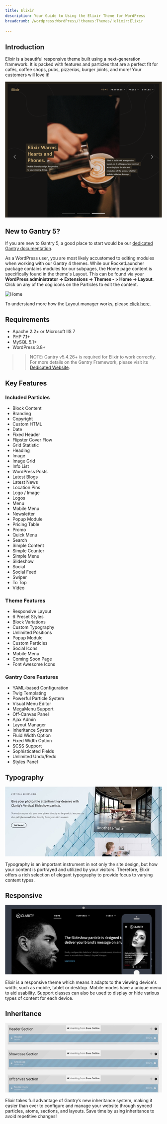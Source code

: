 ```yaml
---
title: Elixir
description: Your Guide to Using the Elixir Theme for WordPress
breadcrumb: /wordpress:WordPress/!themes:Themes/!elixir:Elixir

---
```


Introduction
-----

Elixir is a beautiful responsive theme built using a next-generation framework. It is packed with features and particles that are a perfect fit for cafés, coffee shops, pubs, pizzerias, burger joints, and more! Your customers will love it!

![](assets/elixir.png)

New to Gantry 5?
-----
If you are new to Gantry 5, a good place to start would be our [dedicated Gantry documentation](http://docs.gantry.org).

As a WordPress user, you are most likely accustomed to editing modules when working with our Gantry 4 themes. While our RocketLauncher package contains modules for our subpages, the Home page content is specifically found in the theme's Layout. This can be found via your **WordPress administrator -> Extensions -> Themes - > Home -> Layout**. Click on any of the cog icons on the Particles to edit the content.

![Home](home.jpg)

To understand more how the Layout manager works, please [click here](http://docs.gantry.org/gantry5/configure/layout-manager).

Requirements
-----

* Apache 2.2+ or Microsoft IIS 7
* PHP 7.1+ 
* MySQL 5.1+
* WordPress 3.8+

>> NOTE: Gantry v5.4.26+ is required for Elixir to work correctly. For more details on the Gantry Framework, please visit its [Dedicated Website](http://gantry.org).

Key Features
-----

### Included Particles

* Block Content
* Branding
* Copyright
* Custom HTML
* Date
* Fixed Header
* Flipster Cover Flow
* Grid Statistic
* Heading
* Image
* Image Grid
* Info List
* WordPress Posts
* Latest Blogs
* Latest News
* Location Pins
* Logo / Image
* Logos
* Menu
* Mobile Menu
* Newsletter
* Popup Module
* Pricing Table
* Promo
* Quick Menu
* Search
* Simple Content
* Simple Counter
* Simple Menu
* Slideshow
* Social
* Social Feed
* Swiper
* To Top
* Video	

### Theme Features

* Responsive Layout
* 6 Preset Styles
* Block Variations
* Custom Typography
* Unlimited Positions
* Popup Module
* Custom Particles
* Social Icons
* Mobile Menu
* Coming Soon Page
* Font Awesome Icons	

### Gantry Core Features

* YAML-based Configuration
* Twig Templating
* Powerful Particle System
* Visual Menu Editor
* MegaMenu Support
* Off-Canvas Panel
* Ajax Admin
* Layout Manager
* Inheritance System
* Fluid Width Option
* Fixed Width Option
* SCSS Support
* Sophisticated Fields
* Unlimited Undo/Redo
* Styles Panel	

## Typography

![Typography](assets/ft-2.jpg)

Typography is an important instrument in not only the site design, but how your content is portrayed and utilized by your visitors. Therefore, Elixir offers a rich selection of elegant typography to provide focus to varying content types.

## Responsive

![Responsive](assets/ft-3.jpg)

Elixir is a responsive theme which means it adapts to the viewing device's width, such as mobile, tablet or desktop. Mobile modes have a unique menu to aid usability. Support classes can also be used to display or hide various types of content for each device.

## Inheritance

![Inheritance](assets/ft-4.jpg)

Elixir takes full advantage of Gantry’s new inheritance system, making it easier than ever to configure and manage your website through synced particles, atoms, sections, and layouts. Save time by using inheritance to avoid repetitive changes!